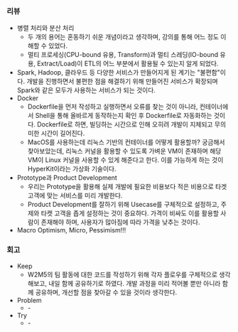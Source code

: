 ### 리뷰
- 병렬 처리와 분산 처리
    - 두 개의 용어는 혼동하기 쉬운 개념이라고 생각하며, 강의를 통해 어느 정도 이해할 수 있었다.
    - 멀티 프로세싱(CPU-bound 유용, Transform)과 멀티 스레딩(IO-bound 유용, Extract/Load)이 ETL의 어느 부분에서 활용될 수 있는지 알게 되었다.
- Spark, Hadoop, 클라우드 등 다양한 서비스가 만들어지게 된 계기는 "불편함"이다. 개발을 진행하면서 불편한 점을 해결하기 위해 만들어진 서비스가 확장되며 Spark와 같은 모두가 사용하는 서비스가 되는 것이다.
- Docker
    - Dockerfile을 먼저 작성하고 실행하면서 오류를 찾는 것이 아니라, 컨테이너에서 Shell을 통해 올바르게 동작하는지 확인 후 Dockerfile로 자동화하는 것이다. Dockerfile로 하면, 빌딩하는 시간으로 인해 오히려 개발이 지체되고 무의미한 시간이 길어진다.
    - MacOS를 사용하는데 리눅스 기반의 컨테이너를 어떻게 활용할까? 궁금해서 찾아보았는데, 리눅스 커널을 활용할 수 있도록 가벼운 VM이 존재하며 해당 VM이 Linux 커널을 사용할 수 있게 해준다고 한다. 이를 가능하게 하는 것이 HyperKit이라는 가상화 기술이다.
- Prototype과 Product Development
    - 우리는 Prototype을 활용해 실제 개발에 필요한 비용보다 적은 비용으로 타겟 고객에 맞는 서비스를 미리 개발한다.
    - Product Development를 잘하기 위해 Usecase를 구체적으로 설정하고, 주제와 타켓 고객을 좁게 설정하는 것이 중요하다. 가격이 비싸도 이를 활용할 사람이 존재해야 하며, 사용자가 많아짐에 따라 가격을 낮추는 것이다.
- Macro Optimism, Micro, Pessimism!!!

### 회고
- Keep
    - W2M5의 팀 활동에 대한 코드를 작성하기 위해 각자 플로우를 구체적으로 생각해보고, 내일 함께 공유하기로 하였다. 개발 과정을 미리 적어볼 뿐만 아니라 함께 공유하며, 개선할 점을 찾아갈 수 있을 것이라 생각한다.
- Problem
    - \-
- Try
    - \-